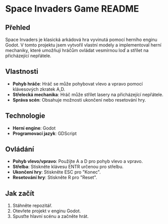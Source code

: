 # Space Invaders Game README

## Přehled

Space Invaders je klasická arkádová hra vyvinutá pomocí herního enginu Godot. V tomto projektu jsem vytvořil vlastní modely a implementoval herní mechaniky, které umožňují hráčům ovládat vesmírnou loď a střílet na přicházející nepřátele.

## Vlastnosti

- **Pohyb hráče**: Hráč se může pohybovat vlevo a vpravo pomocí klávesových zkratek A,D.
- **Střelecká mechanika**: Hráč může střílet lasery na přicházející nepřátele.
- **Správa scén**: Obsahuje možnosti ukončení nebo resetování hry.

## Technologie

- **Herní engine**: Godot
- **Programovací jazyk**: GDScript

## Ovládání

- **Pohyb vlevo/vpravo**: Použijte A a D pro pohyb vlevo a vpravo.
- **Střelba**: Stiskněte klávesu ENTR určenou pro střelbu.
- **Ukončení hry**: Stiskněte ESC pro "Konec".
- **Resetování hry**: Stiskněte R pro "Reset".

## Jak začít

1. Stáhněte repozitář.
2. Otevřete projekt v enginu Godot.
3. Spusťte hlavní scénu a začněte hrát.
